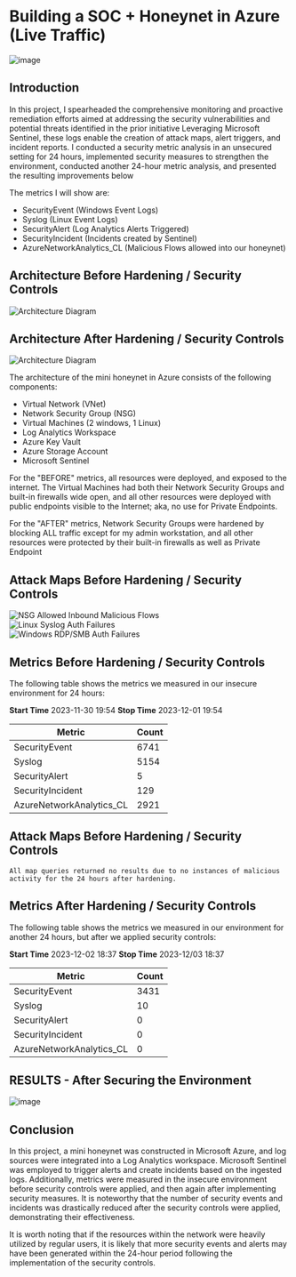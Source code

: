 # Building a SOC + Honeynet in Azure (Live Traffic)
![image](https://github.com/jacar0812/Cloud-Honeynet/assets/129025552/34353cc1-dd3d-4725-bb53-45095447dfda)

## Introduction

In this project, I spearheaded the comprehensive monitoring and proactive remediation efforts aimed at addressing the security vulnerabilities and potential threats identified in the prior initiative
Leveraging Microsoft Sentinel, these logs enable the creation of attack maps, alert triggers, and incident reports.
I conducted a security metric analysis in an unsecured setting for 24 hours, implemented security measures to strengthen the environment, conducted another 24-hour metric analysis, and presented the resulting improvements below

The metrics I will show are:

- SecurityEvent (Windows Event Logs)
- Syslog (Linux Event Logs)
- SecurityAlert (Log Analytics Alerts Triggered)
- SecurityIncident (Incidents created by Sentinel)
- AzureNetworkAnalytics_CL (Malicious Flows allowed into our honeynet)

## Architecture Before Hardening / Security Controls
![Architecture Diagram](https://i.imgur.com/aBDwnKb.jpg)

## Architecture After Hardening / Security Controls
![Architecture Diagram](https://i.imgur.com/YQNa9Pp.jpg)

The architecture of the mini honeynet in Azure consists of the following components:

- Virtual Network (VNet)
- Network Security Group (NSG)
- Virtual Machines (2 windows, 1 Linux)
- Log Analytics Workspace
- Azure Key Vault
- Azure Storage Account
- Microsoft Sentinel

For the "BEFORE" metrics, all resources were deployed, and exposed to the internet. The Virtual Machines had both their Network Security Groups and built-in firewalls wide open, and all other resources were deployed with public endpoints visible to the Internet; aka, no use for Private Endpoints.

For the "AFTER" metrics, Network Security Groups were hardened by blocking ALL traffic except for my admin workstation, and all other resources were protected by their built-in firewalls as well as Private Endpoint

## Attack Maps Before Hardening / Security Controls
![NSG Allowed Inbound Malicious Flows](https://github.com/jacar0812/SOC-Honeynet/assets/129025552/c1168e9d-22f8-4dad-a8f2-ecea686197f6)<br>
![Linux Syslog Auth Failures](https://github.com/jacar0812/SOC-Honeynet/assets/129025552/14e62985-696d-4c39-9507-096a5468b41e)<br>
![Windows RDP/SMB Auth Failures](https://github.com/jacar0812/SOC-Honeynet/assets/129025552/dde0057f-8a9f-4170-b5a7-d6327ee8032a)<br>

## Metrics Before Hardening / Security Controls

The following table shows the metrics we measured in our insecure environment for 24 hours:

**Start Time** 2023-11-30 19:54
**Stop Time** 2023-12-01 19:54

| Metric                   | Count
| ------------------------ | -----
| SecurityEvent            | 6741
| Syslog                   | 5154
| SecurityAlert            | 5
| SecurityIncident         | 129
| AzureNetworkAnalytics_CL | 2921

## Attack Maps Before Hardening / Security Controls

```All map queries returned no results due to no instances of malicious activity for the 24 hours after hardening.```

## Metrics After Hardening / Security Controls

The following table shows the metrics we measured in our environment for another 24 hours, but after we applied security controls:

**Start Time** 2023-12-02 18:37
**Stop Time**	2023-12/03 18:37

| Metric                   | Count
| ------------------------ | -----
| SecurityEvent            | 3431
| Syslog                   | 10
| SecurityAlert            | 0
| SecurityIncident         | 0
| AzureNetworkAnalytics_CL | 0


## RESULTS - After Securing the Environment 	

![image](https://github.com/jacar0812/SOC-Honeynet/assets/129025552/50763a94-a0b9-4133-8f30-f3070598fc8c)






## Conclusion

In this project, a mini honeynet was constructed in Microsoft Azure, and log sources were integrated into a Log Analytics workspace. Microsoft Sentinel was employed to trigger alerts and create incidents based on the ingested logs. Additionally, metrics were measured in the insecure environment before security controls were applied, and then again after implementing security measures. It is noteworthy that the number of security events and incidents was drastically reduced after the security controls were applied, demonstrating their effectiveness.

It is worth noting that if the resources within the network were heavily utilized by regular users, it is likely that more security events and alerts may have been generated within the 24-hour period following the implementation of the security controls.
